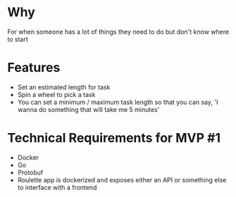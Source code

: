 # Why
For when someone has a lot of things they need to do but don't know where to start

# Features
* Set an estimated length for task
* Spin a wheel to pick a task
* You can set a minimum / maximum task length so that you can say, 'I wanna do something that will take me 5 minutes'

# Technical Requirements for MVP #1
* Docker
* Go
* Protobuf
* Roulette app is dockerized and exposes either an API or something else to interface with a frontend
